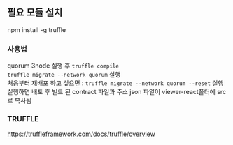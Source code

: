 ## 필요 모듈 설치
npm install -g truffle

### 사용법
quorum 3node 실행 후
`truffle compile`<br/>
`truffle migrate --network quorum` 실행<br/>
처음부터 재배포 하고 싶으면 : `truffle migrate --network quorum --reset` 실행<br/>
실행하면 배포 후 빌드 된 contract 파일과 주소 json 파일이 viewer-react폴더에 src로 복사됨

### TRUFFLE
https://truffleframework.com/docs/truffle/overview